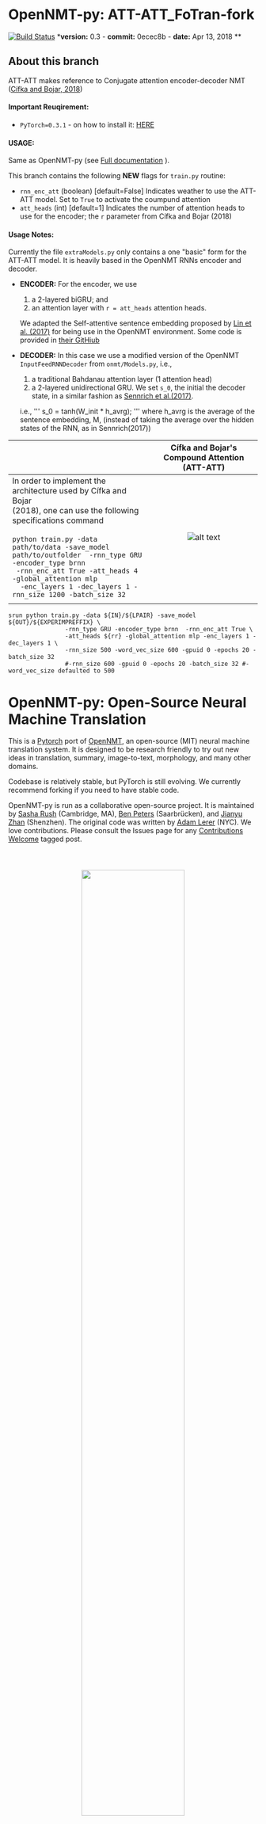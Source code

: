 # OpenNMT-py: ATT-ATT_FoTran-fork
[![Build Status](https://travis-ci.org/OpenNMT/OpenNMT-py.svg?branch=master)](https://travis-ci.org/OpenNMT/OpenNMT-py)
***version:** 0.3 - **commit:** 0ecec8b - **date:** Apr 13, 2018 **  

## About this branch
ATT-ATT makes reference to Conjugate attention encoder-decoder NMT ([Cífka and Bojar, 2018](https://arxiv.org/pdf/1805.06536.pdf))

#### Important Reuqirement:
- `PyTorch=0.3.1` - on how to install it: [HERE](https://pytorch.org/previous-versions/)

 
#### USAGE:
Same as OpenNMT-py (see [Full documentation](http://opennmt.net/OpenNMT-py/) ). 

This branch contains the following **NEW** flags for `train.py` routine: 
 - `rnn_enc_att` (boolean) [default=False] Indicates weather to use the ATT-ATT model. Set to `True` to activate the coumpund attention
 - `att_heads` (int) [default=1] Indicates the number of attention heads to use for the encoder; the `r` parameter from Cífka and Bojar (2018)
 
#### Usage Notes:

Currently the file `extraModels.py` only contains a one "basic" form for the ATT-ATT model. It is heavily based in the OpenNMT RNNs encoder and decoder.

[fig1]: https://github.com/Helsinki-NLP/OpenNMT-py/blob/ATT-ATT/att-att.png "att-att Figure 1"


 - **ENCODER:** For the encoder, we use 
    1. a 2-layered biGRU; and 
    2. an attention layer with `r = att_heads` attention heads. 
 
    We adapted the Self-attentive sentence embedding proposed by [Lin et al. (2017)](https://arxiv.org/pdf/1703.03130.pdf) for being use in the OpenNMT environment. Some code is provided in [their GitHiub](https://github.com/kaushalshetty/Structured-Self-Attention/blob/master/attention/model.py)

 - **DECODER:** In this case we use a modified version of the OpenNMT `InputFeedRNNDecoder` from `onmt/Models.py`, i.e.,  
    1. a traditional Bahdanau attention layer (1 attention head)
    2. a 2-layered unidirectional GRU. We set `s_0`, the initial the decoder state, in a similar fashion as [Sennrich et al.(2017)](https://arxiv.org/pdf/1703.04357.pdf). 
 
    i.e., '''
s_0 = tanh(W_init * h_avrg);
'''
    where h_avrg is the average of the sentence embedding, M, (instead of taking the average over the hidden states of the RNN, as in Sennrich(2017))


|                |    Cífka and Bojar's Compound Attention (ATT-ATT)              |
| :------------- |:----------------:|
| In order to implement the architecture used by Cífka and Bojar <br>  (2018), one can use the following specifications command <br> <br> ``` python train.py -data path/to/data -save_model ```<br>``` path/to/outfolder  -rnn_type GRU -encoder_type brnn ```<br>```  -rnn_enc_att True -att_heads 4 -global_attention mlp ```<br>```  -enc_layers 1 -dec_layers 1 -rnn_size 1200 -batch_size 32```    | ![alt text][fig1]|
|              |                   |

    srun python train.py -data ${IN}/${LPAIR} -save_model ${OUT}/${EXPERIMPREFFIX} \
                    -rnn_type GRU -encoder_type brnn  -rnn_enc_att True \
                    -att_heads ${rr} -global_attention mlp -enc_layers 1 -dec_layers 1 \
                    -rnn_size 500 -word_vec_size 600 -gpuid 0 -epochs 20 -batch_size 32
                    #-rnn_size 600 -gpuid 0 -epochs 20 -batch_size 32 #-word_vec_size defaulted to 500


# OpenNMT-py: Open-Source Neural Machine Translation
This is a [Pytorch](https://github.com/pytorch/pytorch)
port of [OpenNMT](https://github.com/OpenNMT/OpenNMT),
an open-source (MIT) neural machine translation system. It is designed to be research friendly to try out new ideas in translation, summary, image-to-text, morphology, and many other domains.

Codebase is relatively stable, but PyTorch is still evolving. We currently recommend forking if you need to have stable code.

OpenNMT-py is run as a collaborative open-source project. It is maintained by [Sasha Rush](http://github.com/srush) (Cambridge, MA), [Ben Peters](http://github.com/bpopeters) (Saarbrücken), and [Jianyu Zhan](http://github.com/jianyuzhan) (Shenzhen). The original code was written by [Adam Lerer](http://github.com/adamlerer) (NYC). 
We love contributions. Please consult the Issues page for any [Contributions Welcome](https://github.com/OpenNMT/OpenNMT-py/issues?q=is%3Aissue+is%3Aopen+label%3A%22contributions+welcome%22) tagged post. 

<center style="padding: 40px"><img width="70%" src="http://opennmt.github.io/simple-attn.png" /></center>


Table of Contents
=================
  * [Full Documentation](http://opennmt.net/OpenNMT-py/)
  * [Requirements](#requirements)
  * [Features](#features)
  * [Quickstart](#quickstart)
  * [Citation](#citation)
 
## Requirements

```bash
pip install -r requirements.txt
```


## Features

The following OpenNMT features are implemented:

- [data preprocessing](http://opennmt.net/OpenNMT-py/options/preprocess.html)
- [Inference (translation) with batching and beam search](http://opennmt.net/OpenNMT-py/options/translate.html)
- [Multiple source and target RNN (lstm/gru) types and attention (dotprod/mlp) types](http://opennmt.net/OpenNMT-py/options/train.html#model-encoder-decoder)
- [TensorBoard/Crayon logging](http://opennmt.net/OpenNMT-py/options/train.html#logging)
- [Source word features](http://opennmt.net/OpenNMT-py/options/train.html#model-embeddings)
- [Pretrained Embeddings](http://opennmt.net/OpenNMT-py/FAQ.html#how-do-i-use-pretrained-embeddings-e-g-glove)
- [Copy and Coverage Attention](http://opennmt.net/OpenNMT-py/options/train.html#model-attention)
- [Image-to-text processing](http://opennmt.net/OpenNMT-py/im2text.html)
- [Speech-to-text processing](http://opennmt.net/OpenNMT-py/speech2text.html)
- ["Attention is all you need"](http://opennmt.net/OpenNMT-py/FAQ.html#how-do-i-use-the-transformer-model)
- Inference time loss functions.

Beta Features (committed):
- multi-GPU
- Structured attention
- [Conv2Conv convolution model]
- SRU "RNNs faster than CNN" paper

## Quickstart

[Full Documentation](http://opennmt.net/OpenNMT-py/)


### Step 1: Preprocess the data

```bash
python preprocess.py -train_src data/src-train.txt -train_tgt data/tgt-train.txt -valid_src data/src-val.txt -valid_tgt data/tgt-val.txt -save_data data/demo
```

We will be working with some example data in `data/` folder.

The data consists of parallel source (`src`) and target (`tgt`) data containing one sentence per line with tokens separated by a space:

* `src-train.txt`
* `tgt-train.txt`
* `src-val.txt`
* `tgt-val.txt`

Validation files are required and used to evaluate the convergence of the training. It usually contains no more than 5000 sentences.


After running the preprocessing, the following files are generated:

* `demo.train.pt`: serialized PyTorch file containing training data
* `demo.valid.pt`: serialized PyTorch file containing validation data
* `demo.vocab.pt`: serialized PyTorch file containing vocabulary data


Internally the system never touches the words themselves, but uses these indices.

### Step 2: Train the model

```bash
python train.py -data data/demo -save_model demo-model
```

The main train command is quite simple. Minimally it takes a data file
and a save file.  This will run the default model, which consists of a
2-layer LSTM with 500 hidden units on both the encoder/decoder. You
can also add `-gpuid 1` to use (say) GPU 1.

### Step 3: Translate

```bash
python translate.py -model demo-model_acc_XX.XX_ppl_XXX.XX_eX.pt -src data/src-test.txt -output pred.txt -replace_unk -verbose
```

Now you have a model which you can use to predict on new data. We do this by running beam search. This will output predictions into `pred.txt`.

!!! note "Note"
    The predictions are going to be quite terrible, as the demo dataset is small. Try running on some larger datasets! For example you can download millions of parallel sentences for [translation](http://www.statmt.org/wmt16/translation-task.html) or [summarization](https://github.com/harvardnlp/sent-summary).

## Pretrained embeddings (e.g. GloVe)

Go to tutorial: [How to use GloVe pre-trained embeddings in OpenNMT-py](http://forum.opennmt.net/t/how-to-use-glove-pre-trained-embeddings-in-opennmt-py/1011)

## Pretrained Models

The following pretrained models can be downloaded and used with translate.py.

http://opennmt.net/Models-py/



## Citation

[OpenNMT technical report](https://doi.org/10.18653/v1/P17-4012)

```
@inproceedings{opennmt,
  author    = {Guillaume Klein and
               Yoon Kim and
               Yuntian Deng and
               Jean Senellart and
               Alexander M. Rush},
  title     = {OpenNMT: Open-Source Toolkit for Neural Machine Translation},
  booktitle = {Proc. ACL},
  year      = {2017},
  url       = {https://doi.org/10.18653/v1/P17-4012},
  doi       = {10.18653/v1/P17-4012}
}
```
